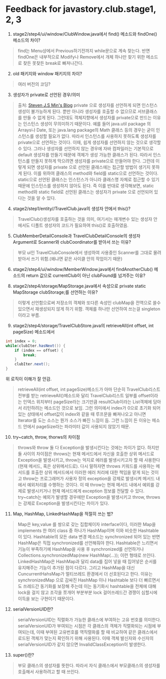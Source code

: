 Feedback for javastory.club.stage1, 2, 3
===

1. stage2/step4/ui/window/ClubWindow.java에서 find() 메소드와 findOne() 메소드의 차이?
>find는 Menu상에서 Previous하기전까지 while문으로 계속 찾는다.
반면 findOne은 내부적으로 Modify나 Remove에서 개체 하나만 찾기 위한 메소드로 찾든 못찾든 break로 빠져나간다.

2. old 패키지와 window 패키지의 차이?
> 여러 버전의 코딩?
3. 생성자가 private로 선언된 경우/의미
>출처: [Steven J.S Min's Blog](http://stevenjsmin.tistory.com/107)
private 으로 생성자를 선언하게 되면 인스턴스 생성이 불가능하게 된다.
뿐만 아니라 생성자를 호출할 수 없으므로 서브클래스를 만들 수 없게 된다.
그런데도 객체지향에서 생성자를 private으로 만드는 이유는 인스턴스 생성이 무의미하기 때문이다.
예를 들어 java.util package 의 Arrays나 Date, 또는 java.lang package의 Math 클래스 등의 경우는 굳이 인스턴스를 생성할 필요가 없다.
따라서 인스턴스를 사용하지 못하도록 생성자를 private으로 선언하는 것이다.
이때, 쉽게 생성자를 선언하지 않는 것으로 생각할 수 있다.
그러나 생성자를 선언하지 않는 경우에 자바 컴파일러는 기본적으로 default 생성자를 만들기 때문에 객체가 생성 가능한 클래스가 된다.
따라서 인스턴스를 만들지 못하게 막으려면 생성자를 private으로 만들어야 한다.
그런데 이렇게 되면 생성자를 private 으로 선언된 클래스에는 접근할 방법이 생기지 못하게 된다.
이를 위하여 클래스의 method와 field를 static으로 선언하는 것이다.
static으로 선언된 클래스는 인스턴스가 아니라 클래스명 자체로 접근할 수 있기 때문에 인스턴스를 생성하지 않아도 된다.
즉 이를 반대로 생각해보면, static method와 static field로 선언된 클래스는 생성자가 private 으로 선언되어 있다는 것을 알 수 있다.

4. stage2/step1/entity//TravelClub.java의 생성자 안에서 this()?
>TravelClub()생성자를 호출하는 것을 의미, 여기서는 매개변수 있는 생성자 안에서도 디폴트 생성자의 코드가 필요하여 this()로 호출하였음.

5. ClubMemberDetailConsole과 TravelClubDetailConsole의 생성자 Argument로 Scanner와 clubCoordinator를 받아서 쓰는 이유?
>부모 ui인 TravelClubConsole에서 생성하여 사용중인 Scanner를 그대로 물려받아서 쓰기 위함.(왜냐면 같은 사이클 안의 작업이기 때문)

6. stage2/step4/ui/window/MemberWindow.java에서 findAnotherClub() 메소드의 return 값으로 currentClub이 아닌 clubFound를 넘겨주는 이유?
>

8. stage2/step4/storage/MapStorage.java에서 속성으로 private static MapStorage clubStorage;를 선언하는 이유?
>이렇게 선언함으로써 저장소의 객체와 또다른 속성인 clubMap을 전역으로 쓸수 있으면서 재생성되지 않게 하기 위함. 객체를 하나만 선언하여 쓰는걸 singleton이라고 부름.

9. stage2/step4/storage/TravelClubStore.java의 retrieveAll(int offset, int pageSize) 메소드에서
```java
int index = 0;
while(clubIter.hasNext()) {
	if (index == offset) {
		break;
	}
	clubIter.next();
}
```
위 로직이 이해가 잘 안감.
>retrieveAll(int offset, int pageSize)메소드가 아마 단순히 TravelClub리스트 전부를 받는 retrieveAll()메소드와 달리 TravelClub리스트 일부를 offset이라는 인덱스 위치부터 pageSize라는 크기만큼 resultClub이라는 List객체에 담아서 리턴하려는 메소드인 것으로 보임. 그런 의미에서 index가 0으로 초기화 되어 있는 상태에서 offset값이 index와 같을 때 루프문을 빠져나오고 아니면 Iterator를 도는 소스는 뭔가 소스가 빠진 느낌이 듬. 그런 느낌이 든 이유는 메소드 안에서 pageSize라는 파라미터 값이 사용되지 않았기 때문.

10. try~catch, throw, thorws의 차이점
>throws와 throw 둘 다 Exception을 발생시킨다는 것에는 차이가 없다. 하지만 둘 사이의 차이점은 throws는 현재 메서드에서 자신을 호출한 상위 메서드로 Exception을 발생시키고, throw는 억지로 에러를 발생시키고자 할 때 사용한다(현재 메서드, 혹은 상위메서드로). 다시 말하자면 throws 키워드를 사용하는 메서드를 호출한 상위 메서드에서 이러한 에러 처리에 대한 책임을 맡게 되는 것이고 throw는 프로그래머가 사용자 정의 exception을 강제로 발생시켜 메서드 내에서 예외처리를 수행하는 것이다. 이 때 throw는 현재 메서드 내에서 예외를 강제로 발생시키거나 현재 메서드에게 exception 정보를 전달할 수 있다.
try~catch는 예외가 발생할 경우에만 Exception을 발생시키고 throw, throws는 강제로 Exception을 발생시킨다는 차이가 있다.

11. Map, HashMap, LinkedHashMap을 적절히 쓰는 법?
> Map은 key,value 를 쌍으로 갖는 집합체이자 interface이다, 이러한 Map을 implements 한 여러 class 중 하나가 HashMap이며 이와 비슷한 Hashtable이 있다. Hashtable의 모든 data 변경 메소드는 synchronized 되어 있는 반면 HashMap은 직접 synchronized를 선언해줘야 한다. Hashtable은 느리면서 기능이 부족하기에 HashMap을 사용 후 synchronized를 선언하거나 Collections.synchronizedMap(new HashMap(...)); 이런 형태로 쓰인다. LinkedHashMap은 HashMap과 달리 data를 집어 넣을 때 집어넣은 순서를 유지해주는 기능이 추가된 점이 다르다. 그리고 HashMap을 대신 CuncurrentHahsMap가 멀티쓰레드 환경에서 더 선호된다고 한다. 이유는 synchronizedMap 으로 감싸진 HashMap 이나 Hashtable 보다 더 빠르면서도 쓰레드간 동기화를 보장해 주는데 이는 동기화시 hashtable을 전체에 대해 lock을 걸지 않고 조각을 쪼개어 부분부분 lock 걸어쓰레드간 경쟁이 심할시에 이득을 보는 구현이기 때문이다.

12. serialVersionUID란?
> serialVersionUID는 직렬화가 가능한 클래스에 부여하는 고유 번호를 의미한다. serialVersionUID가 부여되는 시점은 각 클래스의 객체가 직렬화되는 시점에 부여되는데, 이때 부여된 고유번호를 역직렬화를 할 때 비교하여 같은 클래스에서 로드된 객체가 맞는지 확인하기 위해 사용된다. 이때 객체 발신자와 수신자의 serialVersionUID가 같지 않으면 InvalidClassException이 발생한다.

13. super()란?
> 부모 클래스의 생성자를 뜻한다. 따라서 자식 클래스에서 부모클래스의 생성자를 호출해서 사용하려고 할 때 쓰인다.
